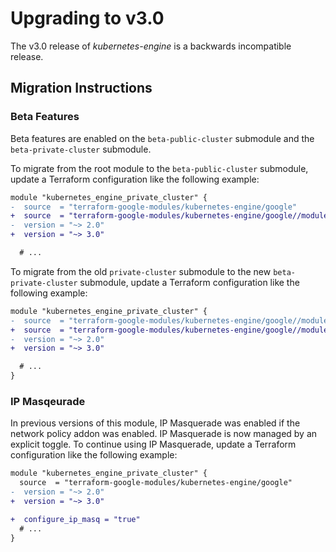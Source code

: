 # Upgrading to v3.0

The v3.0 release of *kubernetes-engine* is a backwards incompatible
release.

## Migration Instructions

### Beta Features

Beta features are enabled on the `beta-public-cluster`
submodule and the `beta-private-cluster` submodule.

To migrate from the root module to the `beta-public-cluster` submodule,
update a Terraform configuration like the following example:

```diff
module "kubernetes_engine_private_cluster" {
-  source  = "terraform-google-modules/kubernetes-engine/google"
+  source  = "terraform-google-modules/kubernetes-engine/google//modules/beta-public-cluster"
-  version = "~> 2.0"
+  version = "~> 3.0"

  # ...
```

To migrate from the old `private-cluster` submodule to the new
`beta-private-cluster` submodule, update a Terraform configuration
like the following example:

```diff
module "kubernetes_engine_private_cluster" {
-  source  = "terraform-google-modules/kubernetes-engine/google//modules/private-cluster"
+  source  = "terraform-google-modules/kubernetes-engine/google//modules/beta-private-cluster"
-  version = "~> 2.0"
+  version = "~> 3.0"

  # ...
}
```

### IP Masqeurade

In previous versions of this module, IP Masquerade was enabled if the
network policy addon was enabled. IP Masquerade is now managed by an
explicit toggle. To continue using IP Masquerade, update a Terraform
configuration like the following example:

```diff
module "kubernetes_engine_private_cluster" {
  source  = "terraform-google-modules/kubernetes-engine/google"
-  version = "~> 2.0"
+  version = "~> 3.0"

+  configure_ip_masq = "true"
  # ...
}
```

